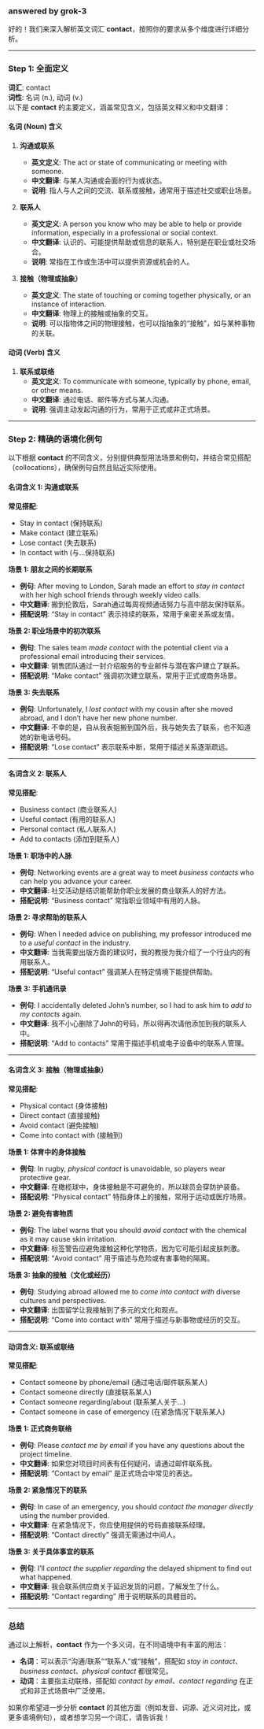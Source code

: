 ### answered by grok-3
好的！我们来深入解析英文词汇 **contact**，按照你的要求从多个维度进行详细分析。

---

### Step 1: 全面定义

**词汇**: contact  
**词性**: 名词 (n.), 动词 (v.)  
以下是 **contact** 的主要定义，涵盖常见含义，包括英文释义和中文翻译：

#### 名词 (Noun) 含义
1. **沟通或联系**  
   - **英文定义**: The act or state of communicating or meeting with someone.  
   - **中文翻译**: 与某人沟通或会面的行为或状态。  
   - **说明**: 指人与人之间的交流、联系或接触，通常用于描述社交或职业场景。

2. **联系人**  
   - **英文定义**: A person you know who may be able to help or provide information, especially in a professional or social context.  
   - **中文翻译**: 认识的、可能提供帮助或信息的联系人，特别是在职业或社交场合。  
   - **说明**: 常指在工作或生活中可以提供资源或机会的人。

3. **接触（物理或抽象）**  
   - **英文定义**: The state of touching or coming together physically, or an instance of interaction.  
   - **中文翻译**: 物理上的接触或抽象的交互。  
   - **说明**: 可以指物体之间的物理接触，也可以指抽象的“接触”，如与某种事物的关联。

#### 动词 (Verb) 含义
1. **联系或联络**  
   - **英文定义**: To communicate with someone, typically by phone, email, or other means.  
   - **中文翻译**: 通过电话、邮件等方式与某人沟通。  
   - **说明**: 强调主动发起沟通的行为，常用于正式或非正式场景。

---

### Step 2: 精确的语境化例句

以下根据 **contact** 的不同含义，分别提供典型用法场景和例句，并结合常见搭配（collocations），确保例句自然且贴近实际使用。

#### 名词含义 1: 沟通或联系
**常见搭配**:  
- Stay in contact (保持联系)  
- Make contact (建立联系)  
- Lose contact (失去联系)  
- In contact with (与…保持联系)

**场景 1: 朋友之间的长期联系**  
- **例句**: After moving to London, Sarah made an effort to *stay in contact* with her high school friends through weekly video calls.  
- **中文翻译**: 搬到伦敦后，Sarah通过每周视频通话努力与高中朋友保持联系。  
- **搭配说明**: “Stay in contact” 表示持续的联系，常用于亲密关系或友情。

**场景 2: 职业场景中的初次联系**  
- **例句**: The sales team *made contact* with the potential client via a professional email introducing their services.  
- **中文翻译**: 销售团队通过一封介绍服务的专业邮件与潜在客户建立了联系。  
- **搭配说明**: “Make contact” 强调初次建立联系，常用于正式或商务场景。

**场景 3: 失去联系**  
- **例句**: Unfortunately, I *lost contact* with my cousin after she moved abroad, and I don’t have her new phone number.  
- **中文翻译**: 不幸的是，自从我表姐搬到国外后，我与她失去了联系，也不知道她的新电话号码。  
- **搭配说明**: “Lose contact” 表示联系中断，常用于描述关系逐渐疏远。

---

#### 名词含义 2: 联系人
**常见搭配**:  
- Business contact (商业联系人)  
- Useful contact (有用的联系人)  
- Personal contact (私人联系人)  
- Add to contacts (添加到联系人)

**场景 1: 职场中的人脉**  
- **例句**: Networking events are a great way to meet *business contacts* who can help you advance your career.  
- **中文翻译**: 社交活动是结识能帮助你职业发展的商业联系人的好方法。  
- **搭配说明**: “Business contact” 常指职业领域中有用的人脉。

**场景 2: 寻求帮助的联系人**  
- **例句**: When I needed advice on publishing, my professor introduced me to a *useful contact* in the industry.  
- **中文翻译**: 当我需要出版方面的建议时，我的教授为我介绍了一个行业内的有用联系人。  
- **搭配说明**: “Useful contact” 强调某人在特定情境下能提供帮助。

**场景 3: 手机通讯录**  
- **例句**: I accidentally deleted John’s number, so I had to ask him to *add to my contacts* again.  
- **中文翻译**: 我不小心删除了John的号码，所以得再次请他添加到我的联系人中。  
- **搭配说明**: “Add to contacts” 常用于描述手机或电子设备中的联系人管理。

---

#### 名词含义 3: 接触（物理或抽象）
**常见搭配**:  
- Physical contact (身体接触)  
- Direct contact (直接接触)  
- Avoid contact (避免接触)  
- Come into contact with (接触到)

**场景 1: 体育中的身体接触**  
- **例句**: In rugby, *physical contact* is unavoidable, so players wear protective gear.  
- **中文翻译**: 在橄榄球中，身体接触是不可避免的，所以球员会穿防护装备。  
- **搭配说明**: “Physical contact” 特指身体上的接触，常用于运动或医疗场景。

**场景 2: 避免有害物质**  
- **例句**: The label warns that you should *avoid contact* with the chemical as it may cause skin irritation.  
- **中文翻译**: 标签警告应避免接触这种化学物质，因为它可能引起皮肤刺激。  
- **搭配说明**: “Avoid contact” 用于描述与危险或有害事物的隔离。

**场景 3: 抽象的接触（文化或经历）**  
- **例句**: Studying abroad allowed me to *come into contact with* diverse cultures and perspectives.  
- **中文翻译**: 出国留学让我接触到了多元的文化和观点。  
- **搭配说明**: “Come into contact with” 常用于描述与新事物或经历的交互。

---

#### 动词含义: 联系或联络
**常见搭配**:  
- Contact someone by phone/email (通过电话/邮件联系某人)  
- Contact someone directly (直接联系某人)  
- Contact someone regarding/about (联系某人关于…)  
- Contact someone in case of emergency (在紧急情况下联系某人)

**场景 1: 正式商务联络**  
- **例句**: Please *contact me by email* if you have any questions about the project timeline.  
- **中文翻译**: 如果您对项目时间表有任何疑问，请通过邮件联系我。  
- **搭配说明**: “Contact by email” 是正式场合中常见的表达。

**场景 2: 紧急情况下的联系**  
- **例句**: In case of an emergency, you should *contact the manager directly* using the number provided.  
- **中文翻译**: 在紧急情况下，你应使用提供的号码直接联系经理。  
- **搭配说明**: “Contact directly” 强调无需通过中间人。

**场景 3: 关于具体事宜的联系**  
- **例句**: I’ll *contact the supplier regarding* the delayed shipment to find out what happened.  
- **中文翻译**: 我会联系供应商关于延迟发货的问题，了解发生了什么。  
- **搭配说明**: “Contact regarding” 用于说明联系的具體目的。

---

### 总结
通过以上解析，**contact** 作为一个多义词，在不同语境中有丰富的用法：
- **名词**：可以表示“沟通/联系”“联系人”或“接触”，搭配如 *stay in contact*、*business contact*、*physical contact* 都很常见。
- **动词**：主要指主动联络，搭配如 *contact by email*、*contact regarding* 在正式和非正式场景中广泛使用。

如果你希望进一步分析 **contact** 的其他方面（例如发音、词源、近义词对比，或更多语境例句），或者想学习另一个词汇，请告诉我！